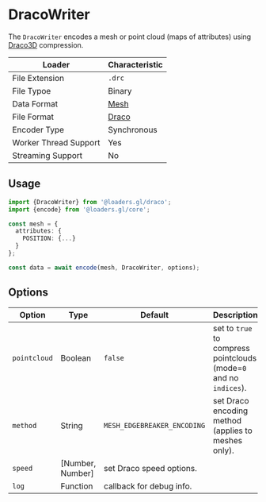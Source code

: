 # DracoWriter

The `DracoWriter` encodes a mesh or point cloud (maps of attributes) using [Draco3D](https://google.github.io/draco/) compression.

| Loader                | Characteristic                               |
| --------------------- | -------------------------------------------- |
| File Extension        | `.drc`                                       |
| File Typoe            | Binary                                       |
| Data Format           | [Mesh](docs/specifications/category-mesh) |
| File Format           | [Draco](https://google.github.io/draco/)     |
| Encoder Type          | Synchronous                                  |
| Worker Thread Support | Yes                                          |
| Streaming Support     | No                                           |

## Usage

```typescript
import {DracoWriter} from '@loaders.gl/draco';
import {encode} from '@loaders.gl/core';

const mesh = {
  attributes: {
    POSITION: {...}
  }
};

const data = await encode(mesh, DracoWriter, options);
```

## Options

| Option       | Type             | Default                     | Description                                                        |
| ------------ | ---------------- | --------------------------- | ------------------------------------------------------------------ |
| `pointcloud` | Boolean          | `false`                     | set to `true` to compress pointclouds (mode=`0` and no `indices`). |
| `method`     | String           | `MESH_EDGEBREAKER_ENCODING` | set Draco encoding method (applies to meshes only).                |
| `speed`      | [Number, Number] | set Draco speed options.    |
| `log`        | Function         | callback for debug info.    |
